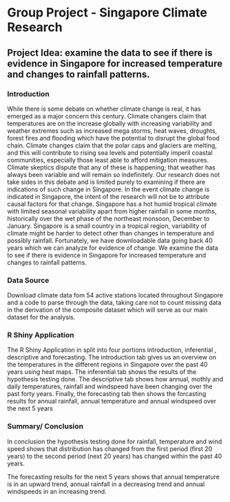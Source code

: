 # Group Project - Singapore Climate Research
## Project Idea: examine the data to see if there is evidence in Singapore for increased temperature and changes to rainfall patterns.
### Introduction
While there is some debate on whether climate change is real, it has emerged as a major concern this century. Climate changers claim that temperatures are on the increase globally with increasing variability and weather extremes such as increased mega storms,  heat waves, droughts, forest fires and flooding which have the potential to disrupt the global food chain. Climate changes claim that the polar caps and glaciers are melting, and this will contribute to rising sea levels and potentially imperil coastal communities, especially those least able to afford mitigation measures.
Climate skeptics dispute that any of these is happening; that weather has always been variable and  will remain so indefinitely. Our research does not take sides in this debate and is limited purely to examining if there are indications of such change in Singapore. In the event climate change is indicated in Singapore, the intent of the research will not be to attribute causal factors for that change.
Singapore has a hot humid tropical climate with limited seasonal variability apart from higher rainfall in some months, historically over the wet phase of the northeast monsoon, December to January. Singapore is a small country in a tropical region, variability of climate might be harder to detect other than changes in temperature and possibly rainfall. Fortunately, we have downloadable data going back 40 years which we can analyze for evidence of change.
We examine the data to see if there is evidence in Singapore for increased temperature and changes to rainfall patterns. 
### Data Source
Download climate data fom 54 active stations located throughout Singapore and a code to parse through the data, taking care not to count missing data in the derivation of the composite dataset which will serve as our main dataset for the analysis.
### R Shiny Application
The R Shiny Application in split into four portions introduction, inferential , descriptive and forecasting. The introduction tab gives us an overview on the temperatures in the different regions in Singapore over the past 40 years using heat maps. The inferential tab shows the results of the hypothesis testing done. The descriptive tab shows how annual, mothly and daily temperatures, rainfall and windspeed have been changing over the past forty years. Finally, the forecasting tab then shows the forcasting results for annual rainfall, annual temperature and annual windspeed over the next 5 years

### Summary/ Conclusion
In conclusion the hypothesis testing done for rainfall, temperature and wind speed shows that distribution has changed from the first period (first 20 years) to the second period (next 20 years) has changed within the past 40 years. 

The forecasting results for the next 5 years shows that annual temperature is in an upward trend, annual rainfall in a decreasing trend and annual windspeeds in an increasing trend. 